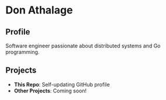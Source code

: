 # Don Athalage

## Profile

Software engineer passionate about distributed systems and Go programming.

## Projects

- **This Repo**: Self-updating GitHub profile
- **Other Projects**: Coming soon!

